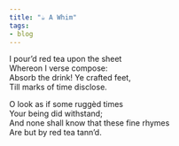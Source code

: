 ```yaml
---
title: "☕️ A Whim"
tags:
- blog
---
```


I pour’d red tea upon the sheet<br>
Whereon I verse compose:<br>
Absorb the drink! Ye crafted feet,<br>
Till marks of time disclose.

O look as if some ruggèd times<br>
Your being did withstand;<br>
And none shall know that these fine rhymes<br>
Are but by red tea tann’d.
